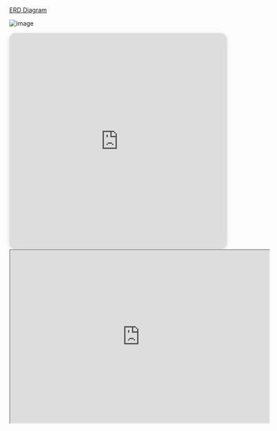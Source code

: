 [ERD Diagram](https://drawsql.app/teams/greencodedev/diagrams/airbnb-clone-database)


![image](https://github.com/user-attachments/assets/5b204b4c-6318-4387-97d8-039b90a418eb)


<iframe width="100%" height="500px" style="box-shadow: 0 2px 8px 0 rgba(63,69,81,0.16); border-radius:15px;" allowtransparency="true" allowfullscreen="true" scrolling="no" title="Embedded DrawSQL IFrame" frameborder="0" src="https://drawsql.app/teams/greencodedev/diagrams/airbnb-clone-database/embed"></iframe>

<iframe width="600" height="400" src="https://drawsql.app/teams/greencodedev/diagrams/airbnb-clone-database"></iframe>
